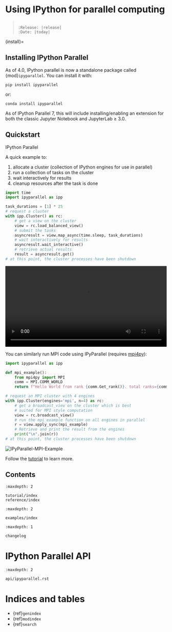 # Using IPython for parallel computing

> ```{eval-rst}
>
> :Release: |release|
> :Date: |today|
> ```

(install)=

## Installing IPython Parallel

As of 4.0, IPython parallel is now a standalone package called {mod}`ipyparallel`.
You can install it with:

```
pip install ipyparallel
```

or:

```
conda install ipyparallel
```

As of IPython Parallel 7,
this will include installing/enabling an extension for both the classic Jupyter Notebook
and JupyterLab ≥ 3.0.

## Quickstart

IPython Parallel

A quick example to:

1. allocate a cluster (collection of IPython engines for use in parallel)
2. run a collection of tasks on the cluster
3. wait interactively for results
4. cleanup resources after the task is done

```python
import time
import ipyparallel as ipp

task_durations = [1] * 25
# request a cluster
with ipp.Cluster() as rc:
    # get a view on the cluster
    view = rc.load_balanced_view()
    # submit the tasks
    asyncresult = view.map_async(time.sleep, task_durations)
    # wait interactively for results
    asyncresult.wait_interactive()
    # retrieve actual results
    result = asyncresult.get()
# at this point, the cluster processes have been shutdown
```

<video  autoplay loop width="100%">
<source src="_static/basic.mp4"/>
</video>

You can similarly run MPI code using IPyParallel (requires [mpi4py](https://mpi4py.readthedocs.io/en/stable/install.html)):

```python
import ipyparallel as ipp

def mpi_example():
    from mpi4py import MPI
    comm = MPI.COMM_WORLD
    return f"Hello World from rank {comm.Get_rank()}. total ranks={comm.Get_size()}"

# request an MPI cluster with 4 engines
with ipp.Cluster(engines='mpi', n=4) as rc:
    # get a broadcast_view on the cluster which is best
    # suited for MPI style computation
    view = rc.broadcast_view()
    # run the mpi_example function on all engines in parallel
    r = view.apply_sync(mpi_example)
    # Retrieve and print the result from the engines
    print("\n".join(r))
# at this point, the cluster processes have been shutdown
```

![IPyParallel-MPI-Example](./_static/IPyParallel-MPI-Example.png)

Follow the [tutorial][] to learn more.

[tutorial]: ./tutorial/index

## Contents

```{toctree}
:maxdepth: 2

tutorial/index
reference/index
```

```{toctree}
:maxdepth: 2

examples/index
```

```{toctree}
:maxdepth: 1

changelog
```

# IPython Parallel API

```{toctree}
:maxdepth: 2

api/ipyparallel.rst
```

# Indices and tables

- {ref}`genindex`
- {ref}`modindex`
- {ref}`search`
